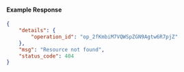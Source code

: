 <!-- Code generated for API Clients. DO NOT EDIT. -->

#### Example Response

```json
{
	"details": {
		"operation_id": "op_2fKmbiM7VQWSpZGN9Agtw6R7pjZ"
	},
	"msg": "Resource not found",
	"status_code": 404
}
```
